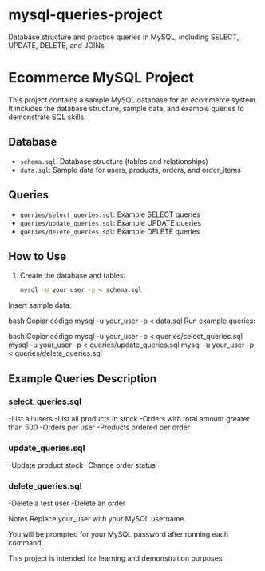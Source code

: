 # mysql-queries-project
Database structure and practice queries in MySQL, including SELECT, UPDATE, DELETE, and JOINs

# Ecommerce MySQL Project

This project contains a sample MySQL database for an ecommerce system. It includes the database structure, sample data, and example queries to demonstrate SQL skills.

## Database

- `schema.sql`: Database structure (tables and relationships)
- `data.sql`: Sample data for users, products, orders, and order_items

## Queries

- `queries/select_queries.sql`: Example SELECT queries
- `queries/update_queries.sql`: Example UPDATE queries
- `queries/delete_queries.sql`: Example DELETE queries

## How to Use

1. Create the database and tables:
   ```bash
   mysql -u your_user -p < schema.sql
Insert sample data:

bash
Copiar código
mysql -u your_user -p < data.sql
Run example queries:

bash
Copiar código
mysql -u your_user -p < queries/select_queries.sql
mysql -u your_user -p < queries/update_queries.sql
mysql -u your_user -p < queries/delete_queries.sql


## Example Queries Description
### select_queries.sql
-List all users
-List all products in stock
-Orders with total amount greater than 500
-Orders per user
-Products ordered per order

### update_queries.sql
-Update product stock
-Change order status

### delete_queries.sql
-Delete a test user
-Delete an order

Notes
Replace your_user with your MySQL username.

You will be prompted for your MySQL password after running each command.

This project is intended for learning and demonstration purposes.
